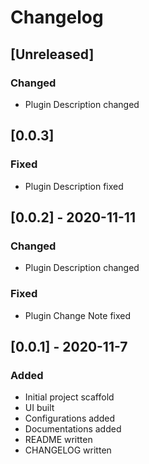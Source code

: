 # Changelog

## [Unreleased]
### Changed
- Plugin Description changed

## [0.0.3]
### Fixed
- Plugin Description fixed

## [0.0.2] - 2020-11-11
### Changed
- Plugin Description changed

### Fixed
- Plugin Change Note fixed

## [0.0.1] - 2020-11-7
### Added
- Initial project scaffold
- UI built
- Configurations added
- Documentations added
- README written
- CHANGELOG written
